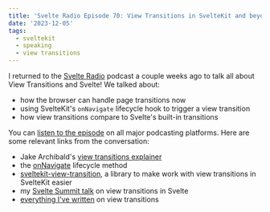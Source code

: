 ```yaml
---
title: 'Svelte Radio Episode 70: View Transitions in SvelteKit and beyond'
date: '2023-12-05'
tags:
  - sveltekit
  - speaking
  - view transitions
---
```


I returned to the [Svelte Radio](https://www.svelteradio.com/) podcast a couple weeks ago to talk all about View Transitions and Svelte! We talked about:

- how the browser can handle page transitions now
- using SvelteKit's `onNavigate` lifecycle hook to trigger a view transition
- how view transitions compare to Svelte's built-in transitions

You can [listen to the episode](https://www.svelteradio.com/episodes/view-transitions-in-sveltekit-and-beyond-with-geoff-rich) on all major podcasting platforms. Here are some relevant links from the conversation:

- Jake Archibald's [view transitions explainer](https://developer.chrome.com/docs/web-platform/view-transitions/)
- the [onNavigate](https://kit.svelte.dev/docs/modules#$app-navigation-onnavigate) lifecycle method
- [sveltekit-view-transition](https://github.com/paoloricciuti/sveltekit-view-transition), a library to make work with view transitions in SvelteKit easier
- my [Svelte Summit talk](https://youtu.be/K95TQ-Yh7Cw?si=mrorkfV6SWBuhMy7) on view transitions in Svelte
- [everything I've written](/tags/view%20transitions/) on view transitions
